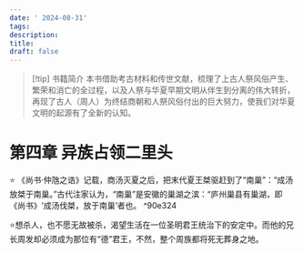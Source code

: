 ```yaml
---
date: ' 2024-08-31'
tags: 
description: 
title: 
draft: false
---
```

> [!tip] 书籍简介
>本书借助考古材料和传世文献，梳理了上古人祭风俗产生、繁荣和消亡的全过程，以及人祭与华夏早期文明从伴生到分离的伟大转折，再现了古人（周人）为终结商朝和人祭风俗付出的巨大努力，使我们对华夏文明的起源有了全新的认知。

# 第四章 异族占领二里头

 ⭐ 《尚书·仲虺之诰》记载，商汤灭夏之后，把末代夏王桀驱赶到了“南巢”：“成汤放桀于南巢。”古代注家认为，“南巢”是安徽的巢湖之滨：“庐州巢县有巢湖，即《尚书》‘成汤伐桀，放于南巢’者也。 ^90e324

 ⭐想杀人，也不愿无故被杀，渴望生活在一位圣明君王统治下的安定中。而他的兄长周发却必须成为那位有“德”君王，不然，整个周族都将死无葬身之地。